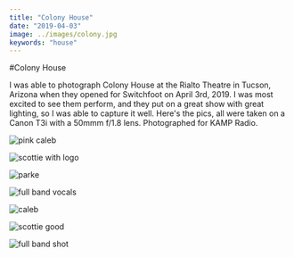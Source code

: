 ```yaml
---
title: "Colony House"
date: "2019-04-03"
image: ../images/colony.jpg
keywords: "house"
---
```


#Colony House

I was able to photograph Colony House at the Rialto Theatre in Tucson, Arizona when they opened for Switchfoot on April 3rd, 2019. I was most excited to see them perform, and they put on a great show with great lighting, so I was able to capture it well. Here's the pics, all were taken on a Canon T3i with a 50mmm f/1.8 lens. Photographed for KAMP Radio.

![pink caleb](https://raw.githubusercontent.com/achesin/website-images/master/colonyhouse/%40amandacphotog-04032019-3245.jpg)

![scottie with logo](https://raw.githubusercontent.com/achesin/website-images/master/colonyhouse/%40amandacphotog-colonyhouse.jpg)

![parke](https://raw.githubusercontent.com/achesin/website-images/master/colonyhouse/%40amandacphotog-04032019-3331.jpg)

![full band vocals](https://raw.githubusercontent.com/achesin/website-images/master/colonyhouse/%40amandacphotog-04032019-3498.jpg)

![caleb](https://raw.githubusercontent.com/achesin/website-images/master/colonyhouse/%40amandacphotog-04032019-3085.jpg)

![scottie good](https://raw.githubusercontent.com/achesin/website-images/master/colonyhouse/%40amandacphotog-04032019-3142.jpg)

![full band shot](https://raw.githubusercontent.com/achesin/website-images/master/colonyhouse/%40amandacphotog-04032019-3433.jpg)
